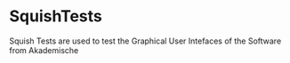 # SquishTests
Squish Tests are used to test the Graphical User Intefaces of the Software from Akademische 
